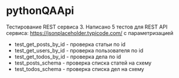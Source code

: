 # pythonQAApi

Тестирование REST сервиса 3.
Написано 5 тестов для REST API сервиса: https://jsonplaceholder.typicode.com/
с параметризацией

- test_get_posts_by_id - проверка статьи по id
- test_get_users_by_id - проверка пользователя по id
- test_get_todos_by_id - проверка дела по id
- test_posts_schema - проверка списка статей на схему
- test_todos_schema - проверка списка дел на схему
